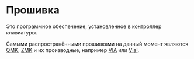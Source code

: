 # Прошивка

Это программное обеспечение, установленное в [контроллер](/hardware/controllers.md) клавиатуры.

Самыми распространёнными прошивками на данный момент являются [QMK](/firmware/qmk.md), [ZMK](/firmware/zmk.md) и их производные, например [VIA](/firmware/via.md) или [Vial](/firmware/vial.md).
